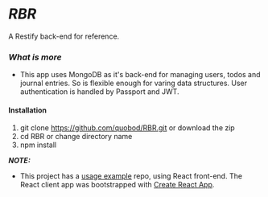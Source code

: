 # _RBR_

A Restify back-end for reference.

### _What is more_
- This app uses MongoDB as it's back-end for managing users, todos and journal entries. So is flexible enough for varing data structures. User authentication is handled by Passport and JWT.

<!-- [About Developer](https://rickjw.herokuapp.com/)
![My Site](/public/graphics/example.png) -->

#### **Installation**

1. git clone https://github.com/quobod/RBR.git or download the zip
2. cd RBR or change directory name
3. npm install

**_NOTE:_**

- This project has a [usage example](https://github.com/quobod/RAR) repo, using React front-end. The React client app was bootstrapped with [Create React App](https://github.com/facebook/create-react-app).
	
	
